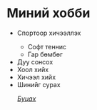 # Миний хобби
<html>
<head>
</head>
<body>
    <ul>
   <li>Спортоор хичээллэх</li>
        <ul type="circle">
            <li>Софт теннис</li>
            <li>Гар бөмбөг</li>
        </ul>    
   <li>Дуу сонсох</li>
   <li>Хоол хийх</li>
   <li>Хичээл хийх</li>
   <li>Шинийг сурах</li>  
 <p><a href="https://munkhtulga0826.github.io/"><em>Буцах</em></a></p>

  
